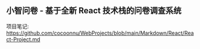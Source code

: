 ## 小智问卷 - 基于全新 React 技术栈的问卷调查系统


项目笔记: https://github.com/cocoonnu/WebProjects/blob/main/Markdown/React/React-Project.md

